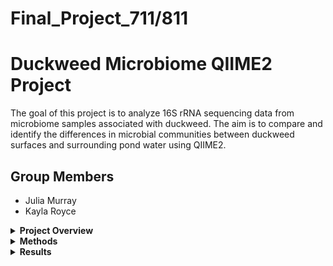 # Final_Project_711/811
# Duckweed Microbiome QIIME2 Project

The goal of this project is to analyze 16S rRNA sequencing data from microbiome samples associated with duckweed. The aim is to compare and identify the differences in microbial communities between duckweed surfaces and surrounding pond water using QIIME2.

## Group Members
- Julia Murray
- Kayla Royce

<details>
  <summary><strong>Project Overview</strong></summary>
This bioinformatic pipeline utilizes data from two sampling locations, each consisting of two treatments, being duckweed surface microbiome and pond water microbiome. Five replicates were performed per treatment/location. The data consisted of 40 FASTQ files with 20 paired-end read samples, each being 250 base pairs long. The 16srRNA sequence were amplified via Illumina HiSeq 2500 format.


The pipeline was created following the QIIME2 "Gut-to-Soil Axis Tutorial", with the goal of classifiying and analyzing microbial taxonomy between sample types and the differences in microbial abundance. 

The final presentation can be found following this link: 


_all code used for the pipeline can be found under "final.sh" and data results can be found in their respective folders in the repo_


</details>

<details>
  <summary><strong>Methods</strong></summary>

  <details>
    <summary>Importing Data</summary>

    Files used: manifest.tsv and metadata.tsv (already demultiplexed)  
    imported via: cp from /tmp/ 

  </details>

  <details>
    <summary>Denoising Preparation</summary>

    Tools used:
    - demux summarize : converts demux.qza into demux.qzv (visualized file)  
      - used to determine where to denoise data

  </details>

  <details>
    <summary>Denoising</summary>

    Tools used:
    - dada2 denoise-paired : used to denoise data  
      - forward reads trimmed at 220 bases  
      - reverse reads trimmed at 200 bases  
    - metadata tabulate : generates QIIME2 visualization of denoised data including feature IDs, sequences, and their counts  
      - used to determine where to filter samples  
    - tools export : used to export ASV representative sequences into BLAST-able file

  </details>

  <details>
    <summary>Filtering</summary>

    Tools used:
    - feature-table filter-samples : removes samples with less than 1000 reads and removes sample ODR-3-3 (had 0 reads)  
    - feature-table summarize-plus : summarized the filtered ASV feature table with metadata information  
    - feature-table tabulate-seqs : creates compiled table of all ASV sequences and their frequency data  
    - feature-table filter-features : filters the feature table so all features must be present in a minimum of 25% of the samples  
    - feature-table filter-seqs : filters ASV representative sequences to match those in feature table  
    - feature-table summarize plus : create visualization of the filtered feature table

  </details>

  <details>
    <summary>Taxonomic Classification</summary>

    Training Classifier  
    Tools used:
    - wget -o silva-138-99-seqs.qza and wget -o silva-138-99-tax.qza  
    - feature-classifier extract reads : filters the classifier for primer sequences  
      - forward primer: GTGCCAGCMGCCGCGGTAA  
      - reverse primer : GGACTACHVGGGTWTCTAAT  
    - feature-classifier fit-classifier-naive-bayes : trains custom classifier using previously filtered reference sequences and taxonomic classifier  

    Taxonomic Classification  
    Tools used:
    - feature-classifier classify-sklearn : assigns taxonomy to samples using the custom trained classifier  
    - feature-table tabulate-seqs : visualizes ASV sequences into feature table with taxonomic information

  </details>

  <details>
    <summary>Phylogenetic Tree Construction</summary>

    Tools used:
    - phylogeny align-to-tree-mafft-fasttree : aligns the features in feature table and creates a rooted tree  
    - while loop used to create "itol.txt" : file with node IDs and assigned genus and species  
    - "rooted_tree.qza" and "itol.txt" uploaded to iTOL for phylogenetic tree construction  
    iTOL: https://itol.embl.de/

  </details>

  <details>
    <summary>K-mer Based Diversity Analysis</summary>

    Tools used:
    - conda activate q2-boots-amplicon-2025.4 : activates QIIME2 environment with boots kmer-diversity commands  
    - boots kmer-diversity : computers kmer based diversity metrics to avoid bias from taxonomic assignment

  </details>

  <details>
    <summary>Alpha-Rarefaction Plot</summary>

    Tools used:
    - diversity alpha-rarefaction: shows if selected sequencing depth contains majority of the species present

  </details>

  <details>
    <summary>Taxonomic Bar-Plot</summary>

    Tools used:
    - taxa barplot : shows taxonomic composition and relative abundance for each sample type

  </details>

  <details>
    <summary>Differential Abundance</summary>

    Tools used:
    - feature-table filter-samples : filters features to compare duckweed and water samples  
    - taxa collapse : collapses ASVs into species-level taxonomy (level 7)  
    - composition ancombc : performs ANCOM-BC testing to identify signficantly different species-level taxa across sample types  
    - composition da-barplot : visualizes results of ANCOM-BC analysis with signficance threshold of 0.001

  </details>

</details>

<details>
  <summary><strong>Results</strong></summary>

  <details>
    <summary>Denoising Plot</summary>

    ![Denoising Plot](images/DenoiseResults.png)

  </details>

  <details>
    <summary>Alpha-Rarefaction Plot</summary>

    ![Alpha-Rarefaction 1](images/Alphararefaction.plot1)
    ![Alpha-Rarefaction 2](images/Alphararefaction.plot2)
  </details>

  <details>
    <summary>Diversity Analysis</summary>

    ![Diversity 1](images/PCA.shannonvbraycurtis.svg) 
    ![Diversity 2](images/PCA.jaccardvfeatures.svg)

  </details>

  <details>
    <summary>Taxonomic Bar Plot</summary>

    ![Taxonomic Bar Plot](images/TaxonomicBarPlot.Bars.svg)
    ![Taxonomic Bar Plot Key](images/TaxonomicBarPlot.Key.svg)
  </details>

  <details>
    <summary>Phylogenetic Tree</summary>

    ![Tree 1](images/PhylogeneticTreewithKey.png)

  </details>

  <details>
    <summary>Differential Abundance</summary>

    ![Differential Abundance](images/DiffAbundance.ANCOMBC.png)

  </details>

</details>

